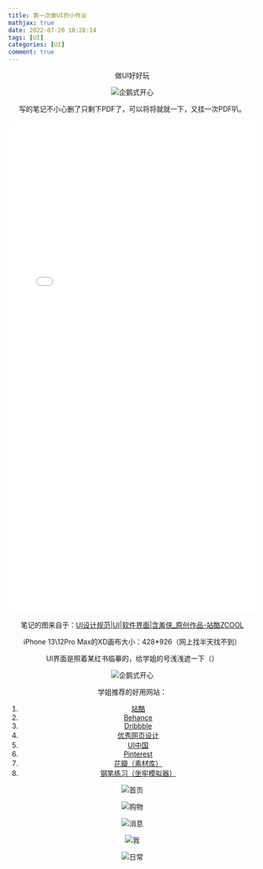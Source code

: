 ```yaml
---
title: 第一次做UI的小作业
mathjax: true
date: 2022-07-20 18:28:14
tags: [UI]
categories: [UI]
comment: true
---
```


<center>做UI好好玩<center/>



![企鹅式开心](企鹅式开心.gif)

写的笔记不小心删了只剩下PDF了，可以将将就就一下，又挂一次PDF叭。

<embed id="pdfPlayer" src="UI设计规范.pdf" type="application/pdf" width="100%" height="1000" >

笔记的图来自于：[UI设计规范|UI|软件界面|含羞侠_原创作品-站酷ZCOOL](https://www.zcool.com.cn/work/ZNTEzMDMxNjQ=.html)

iPhone 13\12Pro Max的XD画布大小：428*926（网上找半天找不到）

UI界面是照着某红书临摹的，给学姐的号浅浅遮一下（）

![企鹅式开心](企鹅式开心.gif)

学姐推荐的好用网站：

1. [站酷](http://www.zcool.com.cn)
2.  [Behance](http://www.behance.net)
3. [Dribbble ](http://www.dribbble.com)
4.  [优秀网页设计](http://www.uisdc.com)
5. [UI中国](http://www.ui.cn)
6. [Pinterest ](http://www.pinterest.com)
7.  [花瓣（素材库）](http://huaban.com/bigd)
8. [钢笔练习（坐牢模拟器）](http://bezier.method.ac/)

![首页](首页.png)

![购物](购物.png)

![消息](消息.png)

![我](我.png)

![日常](日常.png)

